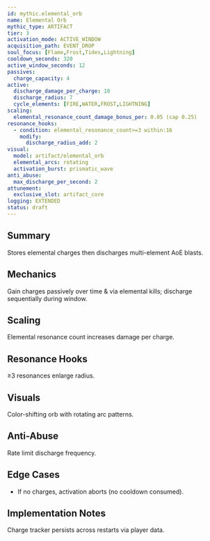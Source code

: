 ```yaml
---
id: mythic.elemental_orb
name: Elemental Orb
mythic_type: ARTIFACT
tier: 3
activation_mode: ACTIVE_WINDOW
acquisition_path: EVENT_DROP
soul_focus: [Flame,Frost,Tides,Lightning]
cooldown_seconds: 320
active_window_seconds: 12
passives:
  charge_capacity: 4
active:
  discharge_damage_per_charge: 10
  discharge_radius: 7
  cycle_elements: [FIRE,WATER,FROST,LIGHTNING]
scaling:
  elemental_resonance_count_damage_bonus_per: 0.05 (cap 0.25)
resonance_hooks:
  - condition: elemental_resonance_count>=3 within:16
    modify:
      discharge_radius_add: 2
visual:
  model: artifact/elemental_orb
  elemental_arcs: rotating
  activation_burst: prismatic_wave
anti_abuse:
  max_discharge_per_second: 2
attunement:
  exclusive_slot: artifact_core
logging: EXTENDED
status: draft
---
```

## Summary
Stores elemental charges then discharges multi-element AoE blasts.

## Mechanics
Gain charges passively over time & via elemental kills; discharge sequentially during window.

## Scaling
Elemental resonance count increases damage per charge.

## Resonance Hooks
≥3 resonances enlarge radius.

## Visuals
Color-shifting orb with rotating arc patterns.

## Anti-Abuse
Rate limit discharge frequency.

## Edge Cases
* If no charges, activation aborts (no cooldown consumed).

## Implementation Notes
Charge tracker persists across restarts via player data.
